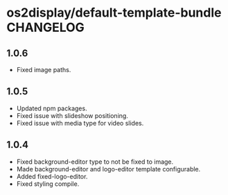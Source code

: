 # os2display/default-template-bundle CHANGELOG

## 1.0.6

* Fixed image paths.

## 1.0.5

* Updated npm packages.
* Fixed issue with slideshow positioning.
* Fixed issue with media type for video slides.

## 1.0.4

* Fixed background-editor type to not be fixed to image.
* Made background-editor and logo-editor template configurable.
* Added fixed-logo-editor.
* Fixed styling compile.
